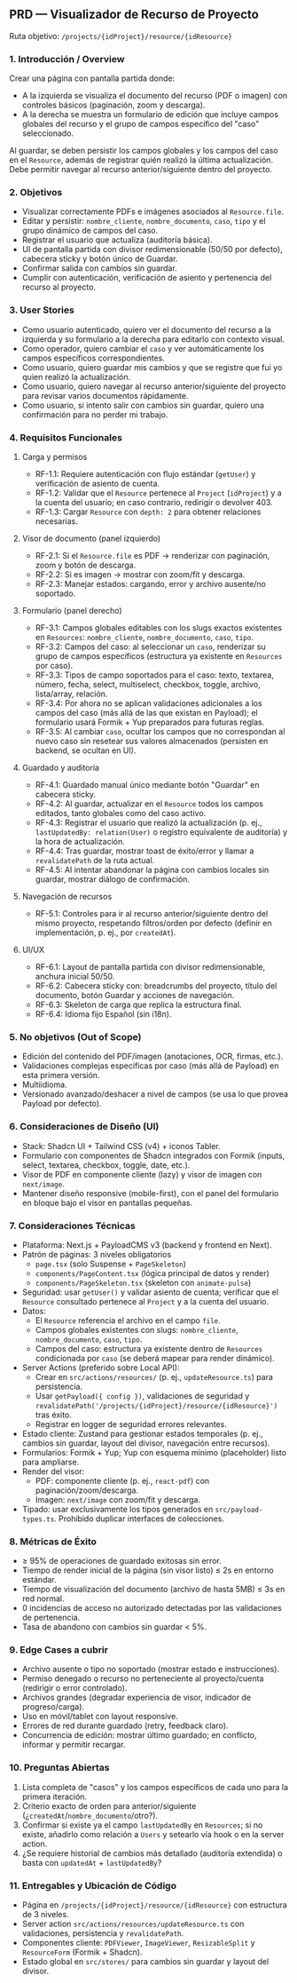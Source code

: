 ## PRD — Visualizador de Recurso de Proyecto

Ruta objetivo: `/projects/{idProject}/resource/{idResource}`

### 1. Introducción / Overview
Crear una página con pantalla partida donde:
- A la izquierda se visualiza el documento del recurso (PDF o imagen) con controles básicos (paginación, zoom y descarga).
- A la derecha se muestra un formulario de edición que incluye campos globales del recurso y el grupo de campos específico del "caso" seleccionado.

Al guardar, se deben persistir los campos globales y los campos del caso en el `Resource`, además de registrar quién realizó la última actualización. Debe permitir navegar al recurso anterior/siguiente dentro del proyecto.

### 2. Objetivos
- Visualizar correctamente PDFs e imágenes asociados al `Resource.file`.
- Editar y persistir: `nombre_cliente`, `nombre_documento`, `caso`, `tipo` y el grupo dinámico de campos del caso.
- Registrar el usuario que actualiza (auditoría básica).
- UI de pantalla partida con divisor redimensionable (50/50 por defecto), cabecera sticky y botón único de Guardar.
- Confirmar salida con cambios sin guardar.
- Cumplir con autenticación, verificación de asiento y pertenencia del recurso al proyecto.

### 3. User Stories
- Como usuario autenticado, quiero ver el documento del recurso a la izquierda y su formulario a la derecha para editarlo con contexto visual.
- Como operador, quiero cambiar el `caso` y ver automáticamente los campos específicos correspondientes.
- Como usuario, quiero guardar mis cambios y que se registre que fui yo quien realizó la actualización.
- Como usuario, quiero navegar al recurso anterior/siguiente del proyecto para revisar varios documentos rápidamente.
- Como usuario, si intento salir con cambios sin guardar, quiero una confirmación para no perder mi trabajo.

### 4. Requisitos Funcionales
1) Carga y permisos
   - RF-1.1: Requiere autenticación con flujo estándar (`getUser`) y verificación de asiento de cuenta.
   - RF-1.2: Validar que el `Resource` pertenece al `Project` (`idProject`) y a la cuenta del usuario; en caso contrario, redirigir o devolver 403.
   - RF-1.3: Cargar `Resource` con `depth: 2` para obtener relaciones necesarias.

2) Visor de documento (panel izquierdo)
   - RF-2.1: Si el `Resource.file` es PDF → renderizar con paginación, zoom y botón de descarga.
   - RF-2.2: Si es imagen → mostrar con zoom/fit y descarga.
   - RF-2.3: Manejar estados: cargando, error y archivo ausente/no soportado.

3) Formulario (panel derecho)
   - RF-3.1: Campos globales editables con los slugs exactos existentes en `Resources`: `nombre_cliente`, `nombre_documento`, `caso`, `tipo`.
   - RF-3.2: Campos del caso: al seleccionar un `caso`, renderizar su grupo de campos específicos (estructura ya existente en `Resources` por caso).
   - RF-3.3: Tipos de campo soportados para el caso: texto, textarea, número, fecha, select, multiselect, checkbox, toggle, archivo, lista/array, relación.
   - RF-3.4: Por ahora no se aplican validaciones adicionales a los campos del caso (más allá de las que existan en Payload); el formulario usará Formik + Yup preparados para futuras reglas.
   - RF-3.5: Al cambiar `caso`, ocultar los campos que no correspondan al nuevo caso sin resetear sus valores almacenados (persisten en backend, se ocultan en UI).

4) Guardado y auditoría
   - RF-4.1: Guardado manual único mediante botón "Guardar" en cabecera sticky.
   - RF-4.2: Al guardar, actualizar en el `Resource` todos los campos editados, tanto globales como del caso activo.
   - RF-4.3: Registrar el usuario que realizó la actualización (p. ej., `lastUpdatedBy: relation(User)` o registro equivalente de auditoría) y la hora de actualización.
   - RF-4.4: Tras guardar, mostrar toast de éxito/error y llamar a `revalidatePath` de la ruta actual.
   - RF-4.5: Al intentar abandonar la página con cambios locales sin guardar, mostrar diálogo de confirmación.

5) Navegación de recursos
   - RF-5.1: Controles para ir al recurso anterior/siguiente dentro del mismo proyecto, respetando filtros/orden por defecto (definir en implementación, p. ej., por `createdAt`).

6) UI/UX
   - RF-6.1: Layout de pantalla partida con divisor redimensionable, anchura inicial 50/50.
   - RF-6.2: Cabecera sticky con: breadcrumbs del proyecto, título del documento, botón Guardar y acciones de navegación.
   - RF-6.3: Skeleton de carga que replica la estructura final.
   - RF-6.4: Idioma fijo Español (sin i18n).

### 5. No objetivos (Out of Scope)
- Edición del contenido del PDF/imagen (anotaciones, OCR, firmas, etc.).
- Validaciones complejas específicas por caso (más allá de Payload) en esta primera versión.
- Multiidioma.
- Versionado avanzado/deshacer a nivel de campos (se usa lo que provea Payload por defecto).

### 6. Consideraciones de Diseño (UI)
- Stack: Shadcn UI + Tailwind CSS (v4) + iconos Tabler.
- Formulario con componentes de Shadcn integrados con Formik (inputs, select, textarea, checkbox, toggle, date, etc.).
- Visor de PDF en componente cliente (lazy) y visor de imagen con `next/image`.
- Mantener diseño responsive (mobile-first), con el panel del formulario en bloque bajo el visor en pantallas pequeñas.

### 7. Consideraciones Técnicas
- Plataforma: Next.js + PayloadCMS v3 (backend y frontend en Next).
- Patrón de páginas: 3 niveles obligatorios
  - `page.tsx` (solo Suspense + `PageSkeleton`)
  - `components/PageContent.tsx` (lógica principal de datos y render)
  - `components/PageSkeleton.tsx` (skeleton con `animate-pulse`)
- Seguridad: usar `getUser()` y validar asiento de cuenta; verificar que el `Resource` consultado pertenece al `Project` y a la cuenta del usuario.
- Datos:
  - El `Resource` referencia el archivo en el campo `file`.
  - Campos globales existentes con slugs: `nombre_cliente`, `nombre_documento`, `caso`, `tipo`.
  - Campos del caso: estructura ya existente dentro de `Resources` condicionada por `caso` (se deberá mapear para render dinámico).
- Server Actions (preferido sobre Local API):
  - Crear en `src/actions/resources/` (p. ej., `updateResource.ts`) para persistencia.
  - Usar `getPayload({ config })`, validaciones de seguridad y `revalidatePath('/projects/{idProject}/resource/{idResource}')` tras éxito.
  - Registrar en logger de seguridad errores relevantes.
- Estado cliente: Zustand para gestionar estados temporales (p. ej., cambios sin guardar, layout del divisor, navegación entre recursos).
- Formularios: Formik + Yup; Yup con esquema mínimo (placeholder) listo para ampliarse.
- Render del visor:
  - PDF: componente cliente (p. ej., `react-pdf`) con paginación/zoom/descarga.
  - Imagen: `next/image` con zoom/fit y descarga.
- Tipado: usar exclusivamente los tipos generados en `src/payload-types.ts`. Prohibido duplicar interfaces de colecciones.

### 8. Métricas de Éxito
- ≥ 95% de operaciones de guardado exitosas sin error.
- Tiempo de render inicial de la página (sin visor listo) ≤ 2s en entorno estándar.
- Tiempo de visualización del documento (archivo de hasta 5MB) ≤ 3s en red normal.
- 0 incidencias de acceso no autorizado detectadas por las validaciones de pertenencia.
- Tasa de abandono con cambios sin guardar < 5%.

### 9. Edge Cases a cubrir
- Archivo ausente o tipo no soportado (mostrar estado e instrucciones).
- Permiso denegado o recurso no perteneciente al proyecto/cuenta (redirigir o error controlado).
- Archivos grandes (degradar experiencia de visor, indicador de progreso/carga).
- Uso en móvil/tablet con layout responsive.
- Errores de red durante guardado (retry, feedback claro).
- Concurrencia de edición: mostrar último guardado; en conflicto, informar y permitir recargar.

### 10. Preguntas Abiertas
1) Lista completa de "casos" y los campos específicos de cada uno para la primera iteración.
2) Criterio exacto de orden para anterior/siguiente (¿`createdAt`/`nombre_documento`/otro?).
3) Confirmar si existe ya el campo `lastUpdatedBy` en `Resources`; si no existe, añadirlo como relación a `Users` y setearlo vía hook o en la server action.
4) ¿Se requiere historial de cambios más detallado (auditoría extendida) o basta con `updatedAt` + `lastUpdatedBy`?

### 11. Entregables y Ubicación de Código
- Página en `/projects/{idProject}/resource/{idResource}` con estructura de 3 niveles.
- Server action `src/actions/resources/updateResource.ts` con validaciones, persistencia y `revalidatePath`.
- Componentes cliente: `PDFViewer`, `ImageViewer`, `ResizableSplit` y `ResourceForm` (Formik + Shadcn).
- Estado global en `src/stores/` para cambios sin guardar y layout del divisor.


